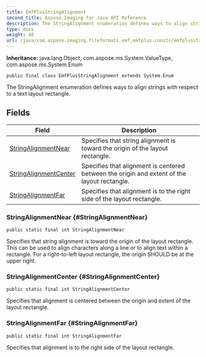 ```yaml
---
title: EmfPlusStringAlignment
second_title: Aspose.Imaging for Java API Reference
description: The StringAlignment enumeration defines ways to align strings with respect to a text layout rectangle.
type: docs
weight: 48
url: /java/com.aspose.imaging.fileformats.emf.emfplus.consts/emfplusstringalignment/
---
```

**Inheritance:**
java.lang.Object, com.aspose.ms.System.ValueType, com.aspose.ms.System.Enum
```
public final class EmfPlusStringAlignment extends System.Enum
```

The StringAlignment enumeration defines ways to align strings with respect to a text layout rectangle.
## Fields

| Field | Description |
| --- | --- |
| [StringAlignmentNear](#StringAlignmentNear) | Specifies that string alignment is toward the origin of the layout rectangle. |
| [StringAlignmentCenter](#StringAlignmentCenter) | Specifies that alignment is centered between the origin and extent of the layout rectangle. |
| [StringAlignmentFar](#StringAlignmentFar) | Specifies that alignment is to the right side of the layout rectangle. |
### StringAlignmentNear {#StringAlignmentNear}
```
public static final int StringAlignmentNear
```


Specifies that string alignment is toward the origin of the layout rectangle. This can be used to align characters along a line or to align text within a rectangle. For a right-to-left layout rectangle, the origin SHOULD be at the upper right.

### StringAlignmentCenter {#StringAlignmentCenter}
```
public static final int StringAlignmentCenter
```


Specifies that alignment is centered between the origin and extent of the layout rectangle.

### StringAlignmentFar {#StringAlignmentFar}
```
public static final int StringAlignmentFar
```


Specifies that alignment is to the right side of the layout rectangle.

